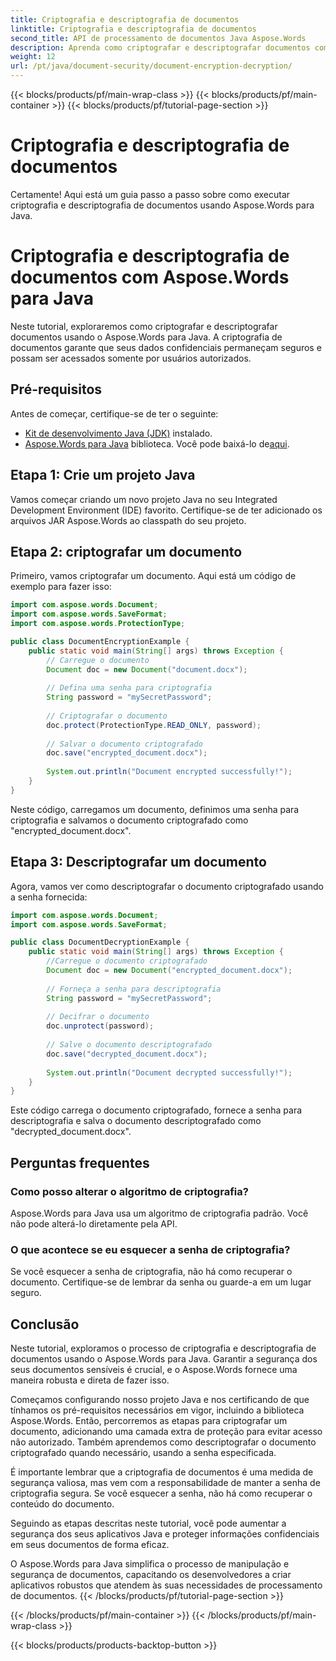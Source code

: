 ```yaml
---
title: Criptografia e descriptografia de documentos
linktitle: Criptografia e descriptografia de documentos
second_title: API de processamento de documentos Java Aspose.Words
description: Aprenda como criptografar e descriptografar documentos com Aspose.Words para Java. Proteja seus dados de forma eficiente com orientação passo a passo e exemplos de código-fonte.
weight: 12
url: /pt/java/document-security/document-encryption-decryption/
---
```


{{< blocks/products/pf/main-wrap-class >}}
{{< blocks/products/pf/main-container >}}
{{< blocks/products/pf/tutorial-page-section >}}

# Criptografia e descriptografia de documentos

Certamente! Aqui está um guia passo a passo sobre como executar criptografia e descriptografia de documentos usando Aspose.Words para Java.

# Criptografia e descriptografia de documentos com Aspose.Words para Java

Neste tutorial, exploraremos como criptografar e descriptografar documentos usando o Aspose.Words para Java. A criptografia de documentos garante que seus dados confidenciais permaneçam seguros e possam ser acessados somente por usuários autorizados.

## Pré-requisitos

Antes de começar, certifique-se de ter o seguinte:

- [Kit de desenvolvimento Java (JDK)](https://www.oracle.com/java/technologies/javase-downloads.html) instalado.
- [Aspose.Words para Java](https://products.aspose.com/words/java) biblioteca. Você pode baixá-lo de[aqui](https://downloads.aspose.com/words/java).

## Etapa 1: Crie um projeto Java

Vamos começar criando um novo projeto Java no seu Integrated Development Environment (IDE) favorito. Certifique-se de ter adicionado os arquivos JAR Aspose.Words ao classpath do seu projeto.

## Etapa 2: criptografar um documento

Primeiro, vamos criptografar um documento. Aqui está um código de exemplo para fazer isso:

```java
import com.aspose.words.Document;
import com.aspose.words.SaveFormat;
import com.aspose.words.ProtectionType;

public class DocumentEncryptionExample {
    public static void main(String[] args) throws Exception {
        // Carregue o documento
        Document doc = new Document("document.docx");
        
        // Defina uma senha para criptografia
        String password = "mySecretPassword";
        
        // Criptografar o documento
        doc.protect(ProtectionType.READ_ONLY, password);
        
        // Salvar o documento criptografado
        doc.save("encrypted_document.docx");
        
        System.out.println("Document encrypted successfully!");
    }
}
```

Neste código, carregamos um documento, definimos uma senha para criptografia e salvamos o documento criptografado como "encrypted_document.docx".

## Etapa 3: Descriptografar um documento

Agora, vamos ver como descriptografar o documento criptografado usando a senha fornecida:

```java
import com.aspose.words.Document;
import com.aspose.words.SaveFormat;

public class DocumentDecryptionExample {
    public static void main(String[] args) throws Exception {
        //Carregue o documento criptografado
        Document doc = new Document("encrypted_document.docx");
        
        // Forneça a senha para descriptografia
        String password = "mySecretPassword";
        
        // Decifrar o documento
        doc.unprotect(password);
        
        // Salve o documento descriptografado
        doc.save("decrypted_document.docx");
        
        System.out.println("Document decrypted successfully!");
    }
}
```

Este código carrega o documento criptografado, fornece a senha para descriptografia e salva o documento descriptografado como "decrypted_document.docx".

## Perguntas frequentes

### Como posso alterar o algoritmo de criptografia?
Aspose.Words para Java usa um algoritmo de criptografia padrão. Você não pode alterá-lo diretamente pela API.

### O que acontece se eu esquecer a senha de criptografia?
Se você esquecer a senha de criptografia, não há como recuperar o documento. Certifique-se de lembrar da senha ou guarde-a em um lugar seguro.

## Conclusão

Neste tutorial, exploramos o processo de criptografia e descriptografia de documentos usando o Aspose.Words para Java. Garantir a segurança dos seus documentos sensíveis é crucial, e o Aspose.Words fornece uma maneira robusta e direta de fazer isso.

Começamos configurando nosso projeto Java e nos certificando de que tínhamos os pré-requisitos necessários em vigor, incluindo a biblioteca Aspose.Words. Então, percorremos as etapas para criptografar um documento, adicionando uma camada extra de proteção para evitar acesso não autorizado. Também aprendemos como descriptografar o documento criptografado quando necessário, usando a senha especificada.

É importante lembrar que a criptografia de documentos é uma medida de segurança valiosa, mas vem com a responsabilidade de manter a senha de criptografia segura. Se você esquecer a senha, não há como recuperar o conteúdo do documento.

Seguindo as etapas descritas neste tutorial, você pode aumentar a segurança dos seus aplicativos Java e proteger informações confidenciais em seus documentos de forma eficaz.

O Aspose.Words para Java simplifica o processo de manipulação e segurança de documentos, capacitando os desenvolvedores a criar aplicativos robustos que atendem às suas necessidades de processamento de documentos.
{{< /blocks/products/pf/tutorial-page-section >}}

{{< /blocks/products/pf/main-container >}}
{{< /blocks/products/pf/main-wrap-class >}}

{{< blocks/products/products-backtop-button >}}
